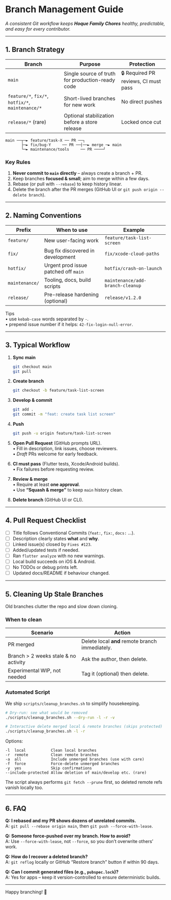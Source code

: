 # Branch Management Guide

_A consistent Git workflow keeps **Hoque Family Chores** healthy, predictable, and easy for every contributor._

---

## 1. Branch Strategy

| Branch | Purpose | Protection |
|--------|---------|------------|
| `main` | Single source of truth for production-ready code | 🔒 Required PR reviews, CI must pass |
| `feature/*`, `fix/*`, `hotfix/*`, `maintenance/*` | Short-lived branches for new work | No direct pushes |
| `release/*` (rare) | Optional stabilization before a store release | Locked once cut |

```text
main ──┬─► feature/task-X ── PR ──┐
       ├─► fix/bug-Y     ── PR ──┤──► merge ─► main
       └─► maintenance/tools     ── PR ────┘
```

### Key Rules

1. **Never commit to `main` directly** – always create a branch + PR.  
2. Keep branches **focused & small**; aim to merge within a few days.  
3. Rebase (or pull with `--rebase`) to keep history linear.  
4. Delete the branch after the PR merges (GitHub UI or `git push origin --delete branch`).

---

## 2. Naming Conventions

| Prefix | When to use | Example |
|--------|-------------|---------|
| `feature/` | New user-facing work | `feature/task-list-screen` |
| `fix/` | Bug fix discovered in development | `fix/xcode-cloud-paths` |
| `hotfix/` | Urgent prod issue patched off `main` | `hotfix/crash-on-launch` |
| `maintenance/` | Tooling, docs, build scripts | `maintenance/add-branch-cleanup` |
| `release/` | Pre-release hardening (optional) | `release/v1.2.0` |

Tips  
• use `kebab-case` words separated by `-`.  
• prepend issue number if it helps: `42-fix-login-null-error`.

---

## 3. Typical Workflow

1. **Sync main**

   ```bash
   git checkout main
   git pull
   ```

2. **Create branch**

   ```bash
   git checkout -b feature/task-list-screen
   ```

3. **Develop & commit**

   ```bash
   git add .
   git commit -m "feat: create task list screen"
   ```

4. **Push**

   ```bash
   git push -u origin feature/task-list-screen
   ```

5. **Open Pull Request** (GitHub prompts URL).  
   • Fill in description, link issues, choose reviewers.  
   • _Draft_ PRs welcome for early feedback.

6. **CI must pass** (Flutter tests, Xcode/Android builds).  
   • Fix failures before requesting review.

7. **Review & merge**  
   • Require at least **one approval**.  
   • Use **“Squash & merge”** to keep `main` history clean.

8. **Delete branch** (GitHub UI or CLI).

---

## 4. Pull Request Checklist

- [ ] Title follows Conventional Commits (`feat:`, `fix:`, `docs:` …).
- [ ] Description clearly states **what** and **why**.
- [ ] Linked issue(s) closed by `Fixes #123`.
- [ ] Added/updated tests if needed.
- [ ] Ran `flutter analyze` with no new warnings.
- [ ] Local build succeeds on iOS & Android.
- [ ] No TODOs or debug prints left.
- [ ] Updated docs/README if behaviour changed.

---

## 5. Cleaning Up Stale Branches

Old branches clutter the repo and slow down cloning.

### When to clean

| Scenario | Action |
|----------|--------|
| PR merged | Delete local **and** remote branch immediately. |
| Branch > 2 weeks stale & no activity | Ask the author, then delete. |
| Experimental WIP, not needed | Tag it (optional) then delete. |

### Automated Script

We ship `scripts/cleanup_branches.sh` to simplify housekeeping.

```bash
# Dry-run: see what would be removed
./scripts/cleanup_branches.sh --dry-run -l -r -v

# Interactive delete merged local & remote branches (skips protected)
./scripts/cleanup_branches.sh -l -r
```

Options:

```
-l  local           Clean local branches
-r  remote          Clean remote branches
-a  all             Include unmerged branches (use with care)
-f  force           Force-delete unmerged branches
-y  yes             Skip confirmations
--include-protected Allow deletion of main/develop etc. (rare)
```

The script always performs `git fetch --prune` first, so deleted remote refs vanish locally too.

---

## 6. FAQ

**Q: I rebased and my PR shows dozens of unrelated commits.**  
A: `git pull --rebase origin main`, then `git push --force-with-lease`.

**Q: Someone force-pushed over my branch. How to avoid?**  
A: Use `--force-with-lease`, not `--force`, so you don’t overwrite others’ work.

**Q: How do I recover a deleted branch?**  
A: `git reflog` locally or GitHub “Restore branch” button if within 90 days.

**Q: Can I commit generated files (e.g., `pubspec.lock`)?**  
A: Yes for apps – keep it version-controlled to ensure deterministic builds.

---

Happy branching! 🚀
